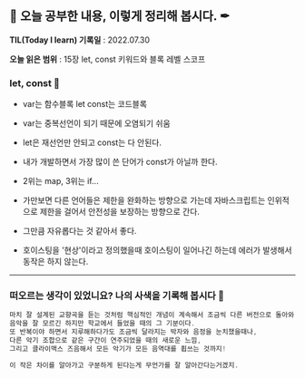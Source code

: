 ## 📕 오늘 공부한 내용, 이렇게 정리해 봅시다. ✒

**TIL(Today I learn) 기록일** : 2022.07.30

**오늘 읽은 범위** : 15장 let, const 키워드와 블록 레벨 스코프

### let, const 📑

- var는 함수블록 let const는 코드블록
- var는 중복선언이 되기 때문에 오염되기 쉬움
- let은 재선언만 안되고 const는 다 안된다.
- 내가 개발하면서 가장 많이 쓴 단어가 const가 아닐까 한다.
- 2위는 map, 3위는 if...
- 가만보면 다른 언어들은 제한을 완화하는 방향으로 가는데 자바스크립트는 인위적으로 제한을 걸어서 안전성을 보장하는 방향으로 간다.
- 그만큼 자유롭다는 것 같아서 좋다.

- 호이스팅을 '현상'이라고 정의했을때 호이스팅이 일어나긴 하는데 에러가 발생해서 동작은 하지 않는다.

---

### 떠오르는 생각이 있었니요? 나의 사색을 기록해 봅시다 💭

```js
마치 잘 설계된 교향곡을 듣는 것처럼 핵심적인 개념이 계속해서 조금씩 다른 버전으로 돌아와 뇌리에 기억된다.
음악을 잘 모르긴 하지만 학교에서 들었을 때의 그 기분이다.
또 반복이야 하면서 지루해하다가도 조금씩 달라지는 박자와 음정을 눈치챘을때나,
다른 악기 조합으로 같은 구간이 연주되었을 때의 새로운 느낌,
그리고 클라이맥스 즈음해서 모든 악기가 모든 음역대를 휩쓰는 것까지!

이 작은 차이를 알아가고 구분하게 된다는게 무언가를 잘 알아간다는거겠지.
```
